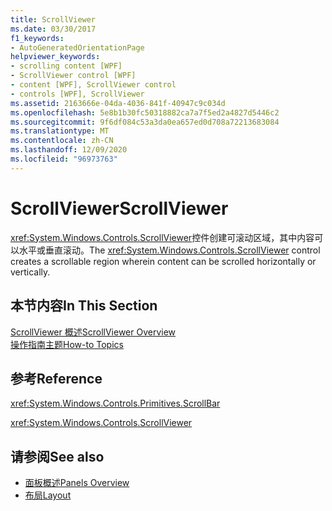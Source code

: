 ```yaml
---
title: ScrollViewer
ms.date: 03/30/2017
f1_keywords:
- AutoGeneratedOrientationPage
helpviewer_keywords:
- scrolling content [WPF]
- ScrollViewer control [WPF]
- content [WPF], ScrollViewer control
- controls [WPF], ScrollViewer
ms.assetid: 2163666e-04da-4036-841f-40947c9c034d
ms.openlocfilehash: 5e8b1b30fc50318882ca7a7f5ed2a4827d5446c2
ms.sourcegitcommit: 9f6df084c53a3da0ea657ed0d708a72213683084
ms.translationtype: MT
ms.contentlocale: zh-CN
ms.lasthandoff: 12/09/2020
ms.locfileid: "96973763"
---
```

# <a name="scrollviewer"></a><span data-ttu-id="0f3ea-102">ScrollViewer</span><span class="sxs-lookup"><span data-stu-id="0f3ea-102">ScrollViewer</span></span>
<span data-ttu-id="0f3ea-103"><xref:System.Windows.Controls.ScrollViewer>控件创建可滚动区域，其中内容可以水平或垂直滚动。</span><span class="sxs-lookup"><span data-stu-id="0f3ea-103">The <xref:System.Windows.Controls.ScrollViewer> control creates a scrollable region wherein content can be scrolled horizontally or vertically.</span></span>  
  
## <a name="in-this-section"></a><span data-ttu-id="0f3ea-104">本节内容</span><span class="sxs-lookup"><span data-stu-id="0f3ea-104">In This Section</span></span>  
 [<span data-ttu-id="0f3ea-105">ScrollViewer 概述</span><span class="sxs-lookup"><span data-stu-id="0f3ea-105">ScrollViewer Overview</span></span>](scrollviewer-overview.md)  
 [<span data-ttu-id="0f3ea-106">操作指南主题</span><span class="sxs-lookup"><span data-stu-id="0f3ea-106">How-to Topics</span></span>](scrollviewer-how-to-topics.md)  
  
## <a name="reference"></a><span data-ttu-id="0f3ea-107">参考</span><span class="sxs-lookup"><span data-stu-id="0f3ea-107">Reference</span></span>  
 <xref:System.Windows.Controls.Primitives.ScrollBar>  
  
 <xref:System.Windows.Controls.ScrollViewer>  
  
## <a name="see-also"></a><span data-ttu-id="0f3ea-108">请参阅</span><span class="sxs-lookup"><span data-stu-id="0f3ea-108">See also</span></span>

- [<span data-ttu-id="0f3ea-109">面板概述</span><span class="sxs-lookup"><span data-stu-id="0f3ea-109">Panels Overview</span></span>](panels-overview.md)
- [<span data-ttu-id="0f3ea-110">布局</span><span class="sxs-lookup"><span data-stu-id="0f3ea-110">Layout</span></span>](../advanced/layout.md)
